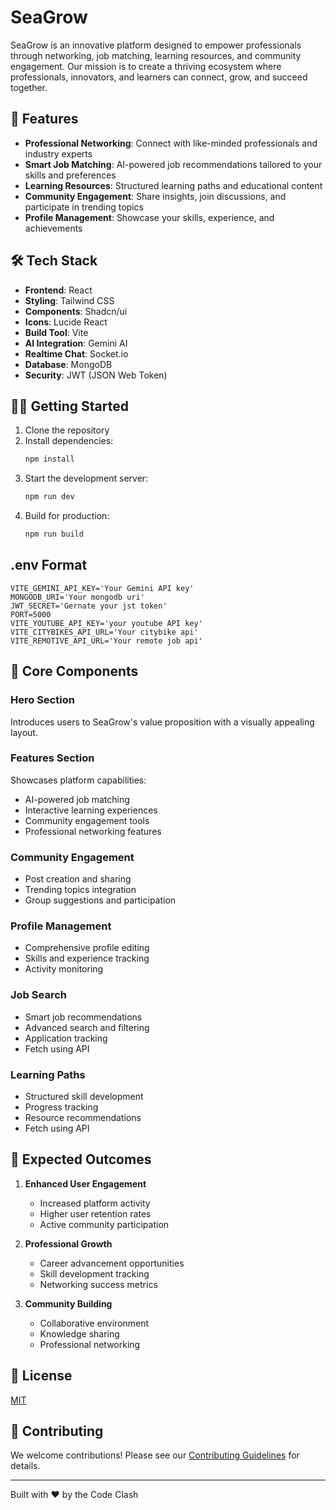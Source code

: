 # SeaGrow 

SeaGrow is an innovative platform designed to empower professionals through networking, job matching, learning resources, and community engagement. Our mission is to create a thriving ecosystem where professionals, innovators, and learners can connect, grow, and succeed together.

## 🚀 Features

- **Professional Networking**: Connect with like-minded professionals and industry experts
- **Smart Job Matching**: AI-powered job recommendations tailored to your skills and preferences
- **Learning Resources**: Structured learning paths and educational content
- **Community Engagement**: Share insights, join discussions, and participate in trending topics
- **Profile Management**: Showcase your skills, experience, and achievements

## 🛠️ Tech Stack

- **Frontend**: React
- **Styling**: Tailwind CSS
- **Components**: Shadcn/ui
- **Icons**: Lucide React
- **Build Tool**: Vite
- **AI Integration**: Gemini AI
- **Realtime Chat**: Socket.io
- **Database**: MongoDB
- **Security**: JWT (JSON Web Token)

## 🏃‍♂️ Getting Started

1. Clone the repository
2. Install dependencies:
   ```bash
   npm install
   ```
3. Start the development server:
   ```bash
   npm run dev
   ```
4. Build for production:
   ```bash
   npm run build
   ```

 ## .env Format
   ```.env
   VITE_GEMINI_API_KEY='Your Gemini API key'
   MONGODB_URI='Your mongodb uri'
   JWT_SECRET='Gernate your jst token'
   PORT=5000
   VITE_YOUTUBE_API_KEY='your youtube API key'
   VITE_CITYBIKES_API_URL='Your citybike api'
   VITE_REMOTIVE_API_URL='Your remote job api' 
   ```

## 🌟 Core Components

### Hero Section
Introduces users to SeaGrow's value proposition with a visually appealing layout.

### Features Section
Showcases platform capabilities:
- AI-powered job matching
- Interactive learning experiences
- Community engagement tools
- Professional networking features

### Community Engagement
- Post creation and sharing
- Trending topics integration
- Group suggestions and participation

### Profile Management
- Comprehensive profile editing
- Skills and experience tracking
- Activity monitoring

### Job Search
- Smart job recommendations
- Advanced search and filtering
- Application tracking
- Fetch using API

### Learning Paths
- Structured skill development
- Progress tracking
- Resource recommendations
- Fetch using API

## 🎯 Expected Outcomes

1. **Enhanced User Engagement**
   - Increased platform activity
   - Higher user retention rates
   - Active community participation

2. **Professional Growth**
   - Career advancement opportunities
   - Skill development tracking
   - Networking success metrics

3. **Community Building**
   - Collaborative environment
   - Knowledge sharing
   - Professional networking

## 📝 License

[MIT](LICENSE)

## 🤝 Contributing

We welcome contributions! Please see our [Contributing Guidelines](CONTRIBUTING.md) for details.

---

Built with ❤️ by the Code Clash
